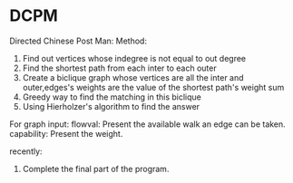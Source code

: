 # DCPM
Directed Chinese Post Man:
Method:
1. Find out vertices whose indegree is not equal to out degree
2. Find the shortest path from each inter to each outer
3. Create a biclique graph whose vertices are all the inter and outer,edges's weights are the value of the shortest path's weight sum
4. Greedy way to find the matching in this biclique
5. Using Hierholzer's algorithm to find the answer

For graph input:
flowval: Present the available walk an edge can be taken.
capability: Present the weight.

recently:
1. Complete the final part of the program.


